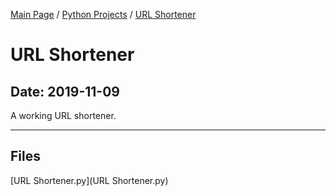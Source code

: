 [Main Page](/) / [Python Projects](/python) / [URL Shortener](/python/2019-11-09_URL_Shortener)

# URL Shortener

## Date: 2019-11-09

A working URL shortener.

-----

## Files

[URL Shortener.py](URL Shortener.py)